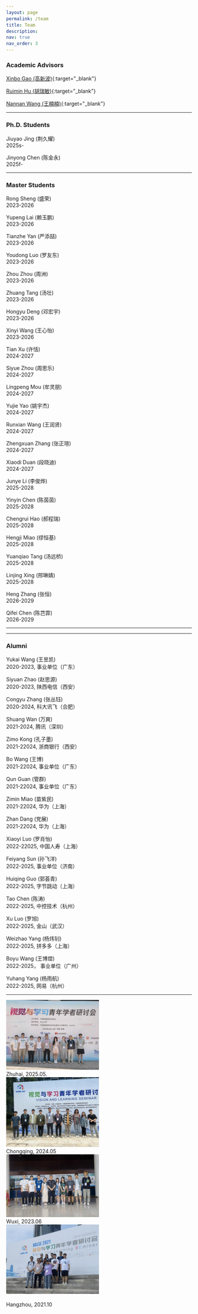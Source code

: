 ```yaml
---
layout: page
permalink: /team
title: Team
description:
nav: true
nav_order: 3
---
```


### Academic Advisors

[Xinbo Gao (高新波)](https://see.xidian.edu.cn/faculty/xbgao/){:target="_blank"}

[Ruimin Hu (胡瑞敏)](https://web.xidian.edu.cn/rmhu/index.html){:target="_blank"}

[Nannan Wang (王楠楠)](https://web.xidian.edu.cn/nnwang/){:target="_blank"}

***
### Ph.D. Students 

Jiuyao Jing (荆久耀)<br>
2025s-

Jinyong Chen (陈金永)<br>
2025f-

***
### Master Students

Rong Sheng (盛荣)<br>
2023-2026

Yupeng Lai (赖玉鹏)<br>
2023-2026

Tianzhe Yan (严添喆)<br>
2023-2026

Youdong Luo (罗友东)<br>
2023-2026

Zhou Zhou (周洲)<br>
2023-2026

Zhuang Tang (汤壮)<br>
2023-2026

Hongyu Deng (邓宏宇)<br>
2023-2026

Xinyi Wang (王心怡)<br>
2023-2026

Tian Xu (许恬)<br>
2024-2027

Siyue Zhou (周思乐)<br>
2024-2027

Lingpeng Mou (牟灵朋)<br>
2024-2027

Yujie Yao (姚宇杰)<br>
2024-2027

Runxian Wang (王润贤)<br>
2024-2027

Zhengxuan Zhang (张正瑄)<br>
2024-2027

Xiaodi Duan (段晓迪)<br>
2024-2027

Junye Li (李俊烨)<br>
2025-2028

Yinyin Chen (陈茵茵)<br>
2025-2028

Chengrui Hao (郝程瑞)<br>
2025-2028

Hengji Miao (缪恒基)<br>
2025-2028

Yuanqiao Tang (汤远桥)<br>
2025-2028

Linjing Xing (邢琳婧)<br>
2025-2028

Heng Zhang (张恒)<br>
2026-2029

Qifei Chen (陈芑霏)<br>
2026-2029

***
***
### Alumni

Yukai Wang (王昱凯)<br>
2020-2023, 事业单位（广东）

Siyuan Zhao (赵思源)<br>
2020-2023, 陕西电信（西安）

Congyu Zhang (张丛钰)<br>
2020-2024, 科大讯飞（合肥）

Shuang Wan (万爽)<br>
2021-2024, 腾讯（深圳）

Zimo Kong (孔子墨)<br>
2021-22024, 浙商银行（西安）

Bo Wang (王博)<br>
2021-22024, 事业单位（广东）

Qun Guan (管群)<br>
2021-22024, 事业单位（广东）

Zimin Miao (苗紫民)<br>
2021-22024, 华为（上海）

Zhan Dang (党展)<br>
2021-22024, 华为（上海）

Xiaoyi Luo (罗肖怡)<br>
2022-22025, 中国人寿（上海）

Feiyang Sun (孙飞洋)<br>
2022-2025, 事业单位（济南）

Huiqing Guo (郭荟青)<br>
2022-2025, 字节跳动（上海）

Tao Chen (陈涛)<br>
2022-2025, 中控技术（杭州）

Xu Luo (罗旭)<br>
2022-2025, 金山（武汉）

Weizhao Yang (杨炜钊)<br>
2022-2025, 拼多多（上海）

Boyu Wang (王博煜)<br>
2022-2025， 事业单位（广州）

Yuhang Yang (杨雨航)<br>
2022-2025, 网易（杭州）



***
<div style="text-align: left;">
  <img class="avatar" src="../assets/img/2025VALSE.jpg" style="width: 50%; height: auto;">
</div>
Zhuhai, 2025.05.
<br>
<div style="text-align: left;">
  <img class="avatar" src="../assets/img/2024VALSE.jpg" style="width: 50%; height: auto;">
</div>
Chongqing, 2024.05
<br>
<div style="text-align: left;">
  <img class="avatar" src="../assets/img/2023VALSE.jpg" style="width: 50%; height: auto;">
</div>
Wuxi, 2023.06
<br>
<div style="text-align: left;">
  <img class="avatar" src="../assets/img/2021VALSE.jpg" style="width: 50%; height: auto;">
</div>
<br>
Hangzhou, 2021.10


